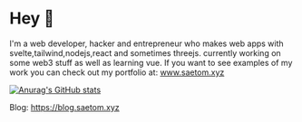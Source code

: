 # Hey 👋
I'm a web developer,  hacker and entrepreneur who makes web apps with svelte,tailwind,nodejs,react and sometimes threejs. currently working on some web3 stuff as well as learning vue.
If you want to see examples of my work you can check out my portfolio at: www.saetom.xyz

[![Anurag's GitHub stats](https://github-readme-stats.vercel.app/api?username=MatissJurevics)](https://github.com/anuraghazra/github-readme-stats)

Blog: https://blog.saetom.xyz

